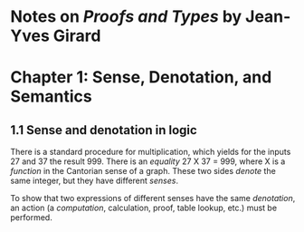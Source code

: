 # Notes on *Proofs and Types* by Jean-Yves Girard

# Chapter 1: Sense, Denotation, and Semantics

## 1.1  Sense and denotation in logic

There is a standard procedure for multiplication, which yields for the inputs 27 and 37 the result 999. There is an *equality* 27 X 37 = 999, where X is a *function* in the Cantorian sense of a graph. These two sides *denote* the same integer, but they have different *senses*.

To show that two expressions of different senses have the same *denotation*, an action (a *computation*, calculation, proof, table lookup, etc.) must be performed.


